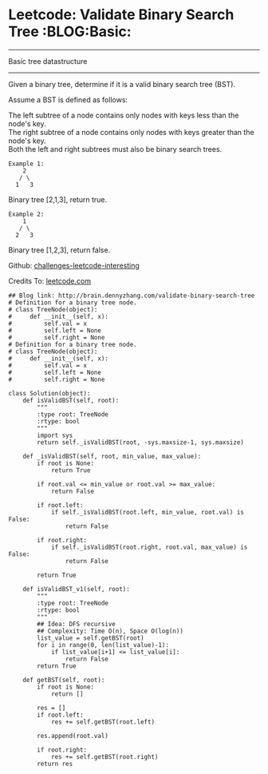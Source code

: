 # Leetcode: Validate Binary Search Tree     :BLOG:Basic:


---

Basic tree datastructure  

---

Given a binary tree, determine if it is a valid binary search tree (BST).  

Assume a BST is defined as follows:  

The left subtree of a node contains only nodes with keys less than the node's key.  
The right subtree of a node contains only nodes with keys greater than the node's key.  
Both the left and right subtrees must also be binary search trees.  

    Example 1:
        2
       / \
      1   3

Binary tree [2,1,3], return true.  

    Example 2:
        1
       / \
      2   3

Binary tree [1,2,3], return false.  

Github: [challenges-leetcode-interesting](https://github.com/DennyZhang/challenges-leetcode-interesting/tree/master/validate-binary-search-tree)  

Credits To: [leetcode.com](https://leetcode.com/problems/validate-binary-search-tree/description/)  

    ## Blog link: http://brain.dennyzhang.com/validate-binary-search-tree
    # Definition for a binary tree node.
    # class TreeNode(object):
    #     def __init__(self, x):
    #         self.val = x
    #         self.left = None
    #         self.right = None
    # Definition for a binary tree node.
    # class TreeNode(object):
    #     def __init__(self, x):
    #         self.val = x
    #         self.left = None
    #         self.right = None
    
    class Solution(object):
        def isValidBST(self, root):
            """
            :type root: TreeNode
            :rtype: bool
            """
            import sys
            return self._isValidBST(root, -sys.maxsize-1, sys.maxsize)
    
        def _isValidBST(self, root, min_value, max_value):
            if root is None:
                return True
    
            if root.val <= min_value or root.val >= max_value:
                return False
    
            if root.left:
                if self._isValidBST(root.left, min_value, root.val) is False:
                    return False
    
            if root.right:
                if self._isValidBST(root.right, root.val, max_value) is False:
                    return False
    
            return True
    
        def isValidBST_v1(self, root):
            """
            :type root: TreeNode
            :rtype: bool
            """
            ## Idea: DFS recursive
            ## Complexity: Time O(n), Space O(log(n))
            list_value = self.getBST(root)
            for i in range(0, len(list_value)-1):
                if list_value[i+1] <= list_value[i]:
                    return False
            return True
    
        def getBST(self, root):
            if root is None:
                return []
    
            res = []
            if root.left:
                res += self.getBST(root.left)
    
            res.append(root.val)
    
            if root.right:
                res += self.getBST(root.right)
            return res